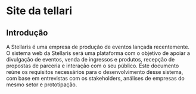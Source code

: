 
# Site da tellari

## Introdução
A Stellaris é uma empresa de produção de eventos lançada recentemente. O sistema web da Stellaris será uma plataforma com o objetivo de apoiar a divulgação de eventos, venda de ingressos e produtos, recepção de propostas de parceria e interação com o seu público. Este documento reúne os requisitos necessários para o desenvolvimento desse sistema, com base em entrevistas com os stakeholders, análises de empresas do mesmo setor e prototipação.